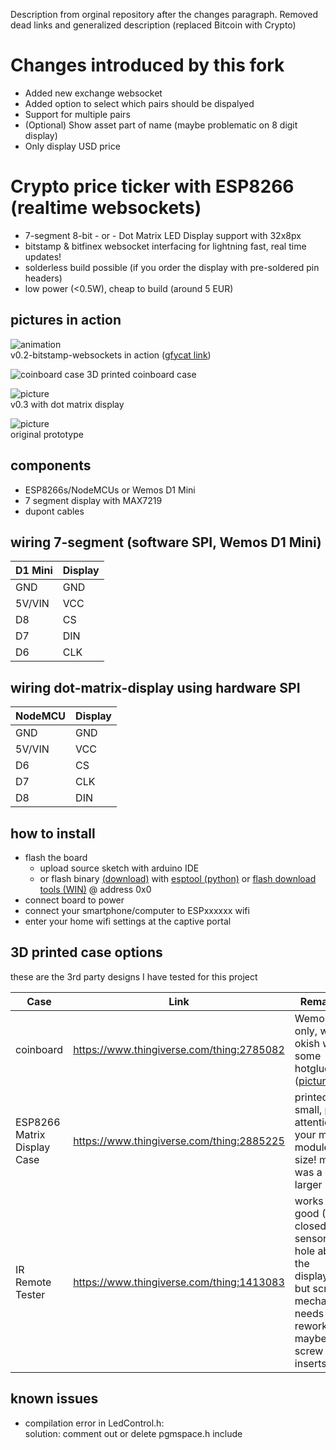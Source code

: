 Description from orginal repository after the changes paragraph.
Removed dead links and generalized description (replaced Bitcoin with Crypto)



# Changes introduced by this fork
* Added new exchange websocket
* Added option to select which pairs should be dispalyed
* Support for multiple pairs
* (Optional) Show asset part of name (maybe problematic on 8 digit display)
* Only display USD price



# Crypto price ticker with ESP8266 (realtime websockets)
* 7-segment 8-bit - or - Dot Matrix LED Display support with 32x8px
* bitstamp & bitfinex websocket interfacing for lightning fast, real time updates!
* solderless build possible (if you order the display with pre-soldered pin headers)
* low power (<0.5W), cheap to build (around 5 EUR)

## pictures in action
![animation](https://thumbs.gfycat.com/VainBeautifulAcornwoodpecker-size_restricted.gif)  
v0.2-bitstamp-websockets in action ([gfycat link](https://gfycat.com/gifs/detail/VainBeautifulAcornwoodpecker))

![coinboard case](docs/images/photo_coinboard_case.jpg)
3D printed coinboard case

![picture](docs/images/btc-ticker-esp8266-matrix32.jpg)  
v0.3 with dot matrix display

![picture](docs/images/btc-ticker-esp8266.jpg)  
original prototype

## components
* ESP8266s/NodeMCUs or Wemos D1 Mini
* 7 segment display with MAX7219
* dupont cables

## wiring 7-segment (software SPI, Wemos D1 Mini)

D1 Mini | Display
--- | ---
GND | GND
5V/VIN | VCC
D8  | CS
D7  | DIN
D6  | CLK

## wiring dot-matrix-display using hardware SPI

NodeMCU | Display
---     | ---
GND     | GND
5V/VIN  | VCC
D6      | CS
D7      | CLK
D8      | DIN

## how to install
- flash the board
  * upload source sketch with arduino IDE
  * or flash binary [(download)](https://github.com/nebman/btc-ticker-esp8266/releases) with [esptool (python)](https://github.com/espressif/esptool) or [flash download tools (WIN)](https://espressif.com/en/support/download/other-tools) @ address 0x0
- connect board to power 
- connect your smartphone/computer to ESPxxxxxx wifi
- enter your home wifi settings at the captive portal

## 3D printed case options

these are the 3rd party designs I have tested for this project

Case | Link | Remarks
-----|-----|-----
coinboard|https://www.thingiverse.com/thing:2785082 |Wemos D1 only, works okish with some hotglue ([picture](docs/images/photo_coinboard_case.jpg))
ESP8266 Matrix Display Case|https://www.thingiverse.com/thing:2885225| printed too small, pay attention to your matrix module size! mine was a little larger
IR Remote Tester|https://www.thingiverse.com/thing:1413083|works good (I closed the sensor hole above the display) but screw mechanism needs rework or maybe screw inserts

## known issues

- compilation error in LedControl.h:  
solution: comment out or delete pgmspace.h include
